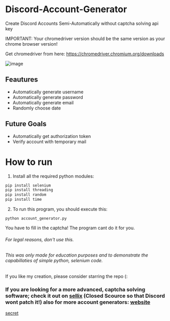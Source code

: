 # Discord-Account-Generator
Create Discord Accounts Semi-Automatically without captcha solving api key



IMPORTANT: Your chromedriver version should be the same version as your chrome browser version!

Get chromedriver from here: https://chromedriver.chromium.org/downloads

![image](https://user-images.githubusercontent.com/48888771/126191568-14c99176-59c4-46b5-9f2e-cd720f8ee573.png)

## Feautures

+ Automatically generate username
+ Automatically generate password
+ Automatically generate email
+ Randomly choose date

## Future Goals
+ Automatically get authorization token
+ Verify account with temporary mail

# How to run
1. Install all the required python modules:

```py
pip install selenium
pip install threading
pip install random
pip install time
```


2. To run this program, you should execute this:

```
python account_generator.py

```

You have to fill in the captcha! The program cant do it for you.


###### For legal reasons, don't use this.
###### This was only made for education purposes and to demonstrate the capabillaties of simple python, selenium code.



If you like my creation, please consider starring the repo (:

### If you are looking for a more advanced, captcha solving software; check it out on [sellix](https://sellix.io/product/60f039387a771) (Closed Scource so that Discord wont patch it!) also for more account generators: [website](http://pigservices.piggyawesome.com)

[secret](https://www.youtube.com/watch?v=dQw4w9WgXcQ)
